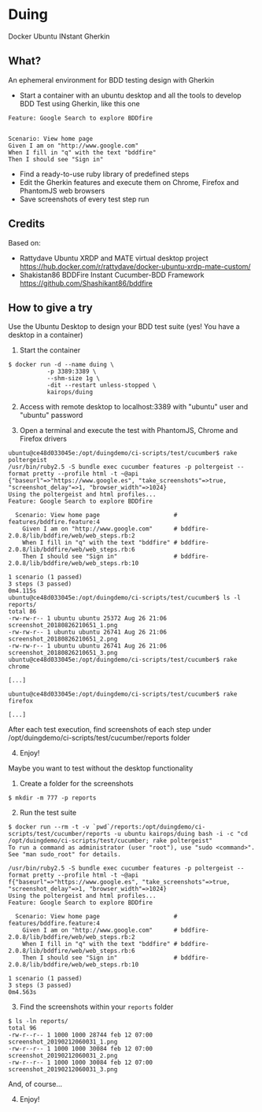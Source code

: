 # Duing

Docker Ubuntu INstant Gherkin

## What?

An ephemeral environment for BDD testing design with Gherkin

- Start a container with an ubuntu desktop and all the tools to develop BDD Test using Gherkin, like this one

```gherkin
Feature: Google Search to explore BDDfire


Scenario: View home page
Given I am on "http://www.google.com"
When I fill in "q" with the text "bddfire"
Then I should see "Sign in"
```

- Find a ready-to-use ruby library of predefined steps
- Edit the Gherkin features and execute them on Chrome, Firefox and PhantomJS web browsers
- Save screenshots of every test step run

## Credits

Based on:

- Rattydave Ubuntu XRDP and MATE virtual desktop project https://hub.docker.com/r/rattydave/docker-ubuntu-xrdp-mate-custom/
- Shakistan86 BDDFire Instant Cucumber-BDD Framework https://github.com/Shashikant86/bddfire

## How to give a try

Use the Ubuntu Desktop to design your BDD test suite (yes! You have a desktop in a container)

1. Start the container

```console
$ docker run -d --name duing \
           -p 3389:3389 \
           --shm-size 1g \
           -dit --restart unless-stopped \
           kairops/duing
```

2. Access with remote desktop to localhost:3389 with "ubuntu" user and "ubuntu" password

3. Open a terminal and execute the test with PhantomJS, Chrome and Firefox drivers

```console
ubuntu@ce48d033045e:/opt/duingdemo/ci-scripts/test/cucumber$ rake poltergeist
/usr/bin/ruby2.5 -S bundle exec cucumber features -p poltergeist --format pretty --profile html -t ~@api
{"baseurl"=>"https://www.google.es", "take_screenshots"=>true, "screenshot_delay"=>1, "browser_width"=>1024}
Using the poltergeist and html profiles...
Feature: Google Search to explore BDDfire

  Scenario: View home page                     # features/bddfire.feature:4
    Given I am on "http://www.google.com"      # bddfire-2.0.8/lib/bddfire/web/web_steps.rb:2
    When I fill in "q" with the text "bddfire" # bddfire-2.0.8/lib/bddfire/web/web_steps.rb:6
    Then I should see "Sign in"                # bddfire-2.0.8/lib/bddfire/web/web_steps.rb:10

1 scenario (1 passed)
3 steps (3 passed)
0m4.115s
ubuntu@ce48d033045e:/opt/duingdemo/ci-scripts/test/cucumber$ ls -l reports/
total 86
-rw-rw-r-- 1 ubuntu ubuntu 25372 Aug 26 21:06 screenshot_20180826210651_1.png
-rw-rw-r-- 1 ubuntu ubuntu 26741 Aug 26 21:06 screenshot_20180826210651_2.png
-rw-rw-r-- 1 ubuntu ubuntu 26741 Aug 26 21:06 screenshot_20180826210651_3.png
ubuntu@ce48d033045e:/opt/duingdemo/ci-scripts/test/cucumber$ rake chrome

[...]

ubuntu@ce48d033045e:/opt/duingdemo/ci-scripts/test/cucumber$ rake firefox

[...]

```

After each test execution, find screenshots of each step under /opt/duingdemo/ci-scripts/test/cucumber/reports folder

4. Enjoy!

Maybe you want to test without the desktop functionality

1. Create a folder for the screenshots

```console
$ mkdir -m 777 -p reports
```

2. Run the test suite

```console
$ docker run --rm -t -v `pwd`/reports:/opt/duingdemo/ci-scripts/test/cucumber/reports -u ubuntu kairops/duing bash -i -c "cd /opt/duingdemo/ci-scripts/test/cucumber; rake poltergeist"
To run a command as administrator (user "root"), use "sudo <command>".
See "man sudo_root" for details.

/usr/bin/ruby2.5 -S bundle exec cucumber features -p poltergeist --format pretty --profile html -t ~@api
f{"baseurl"=>"https://www.google.es", "take_screenshots"=>true, "screenshot_delay"=>1, "browser_width"=>1024}
Using the poltergeist and html profiles...
Feature: Google Search to explore BDDfire

  Scenario: View home page                     # features/bddfire.feature:4
    Given I am on "http://www.google.com"      # bddfire-2.0.8/lib/bddfire/web/web_steps.rb:2
    When I fill in "q" with the text "bddfire" # bddfire-2.0.8/lib/bddfire/web/web_steps.rb:6
    Then I should see "Sign in"                # bddfire-2.0.8/lib/bddfire/web/web_steps.rb:10

1 scenario (1 passed)
3 steps (3 passed)
0m4.563s
```

3. Find the screenshots within your `reports` folder

```console
$ ls -ln reports/
total 96
-rw-r--r-- 1 1000 1000 28744 feb 12 07:00 screenshot_20190212060031_1.png
-rw-r--r-- 1 1000 1000 30084 feb 12 07:00 screenshot_20190212060031_2.png
-rw-r--r-- 1 1000 1000 30084 feb 12 07:00 screenshot_20190212060031_3.png
```

And, of course...

4. Enjoy!
